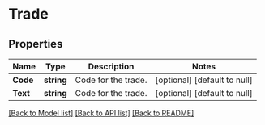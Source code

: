 # Trade

## Properties
Name | Type | Description | Notes
------------ | ------------- | ------------- | -------------
**Code** | **string** | Code for the trade. | [optional] [default to null]
**Text** | **string** | Code for the trade. | [optional] [default to null]

[[Back to Model list]](../README.md#documentation-for-models) [[Back to API list]](../README.md#documentation-for-api-endpoints) [[Back to README]](../README.md)

